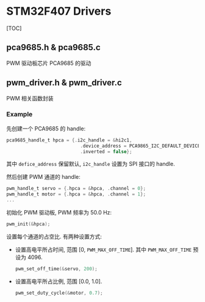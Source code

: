 # STM32F407 Drivers

[TOC]

## pca9685.h & pca9685.c

PWM 驱动板芯片 PCA9685 的驱动

## pwm_driver.h & pwm_driver.c

PWM 相关函数封装

### Example

先创建一个 PCA9685 的 handle:

```c
pca9685_handle_t hpca = {.i2c_handle = &hi2c1,
                           .device_address = PCA9865_I2C_DEFAULT_DEVICE_ADDRESS,
                           .inverted = false};
```

其中 `defice_address` 保留默认, `i2c_handle` 设置为 SPI 接口的 handle.

然后创建 PWM 通道的 handle:

```c
pwm_handle_t servo = {.hpca = &hpca, .channel = 0};
pwm_handle_t motor = {.hpca = &hpca, .channel = 1};
...
```

初始化 PWM 驱动板, PWM 频率为 50.0 Hz:

```c
pwm_init(&hpca);
```

设置每个通道的占空比. 有两种设置方式:

- 设置高电平所占时间, 范围 [0, `PWM_MAX_OFF_TIME`]. 其中 `PWM_MAX_OFF_TIME` 预设为 4096.
  ```c
  pwm_set_off_time(&servo, 200);
  ```
- 设置高电平所占比例, 范围 [0.0, 1.0].
  ```c
  pwm_set_duty_cycle(&motor, 0.7);
  ```
